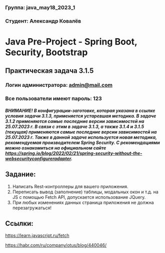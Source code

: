 ### **Группа: java_may18_2023_1**
### **Студент: Александр Ковалёв**
# Java Pre-Project - Spring Boot, Security, Bootstrap
## Практическая задача 3.1.5
### Логин администратора: admin@mail.com
### Все пользователи имеют пароль: 123
#### _ВНИМАНИЕ! В конфигурации-заготовке, которая указана в ссылке условия задачи 3.1.3, применяется устаревшая методика. В задаче 3.1.2 применяются самые последние версии зависимостей на 25.07.2023 г. В связи с этим в задаче 3.1.3, а также 3.1.4 и 3.1.5 (текущая) применяются самые последние версии зависимостей на 25.07.2023 г. Также в данной задаче используется новая методика, рекомендуемая производителем Spring Security. С рекомендациями можно ознакомиться на официальном сайте https://spring.io/blog/2022/02/21/spring-security-without-the-websecurityconfigureradapter._

## Задание:
1. Написать Rest-контроллеры для вашего приложения.
2. Переписать вывод (заполнение) таблицы, модальных окон и т.д. на JS c помощью Fetch API, допускается использование JQuery.
3. При любых изменениях данных страница приложения не должна перезагружаться!

## Ссылки:
https://learn.javascript.ru/fetch

https://habr.com/ru/company/otus/blog/440046/
